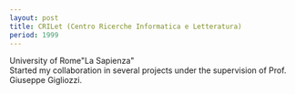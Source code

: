 ```yaml
---
layout: post
title: CRILet (Centro Ricerche Informatica e Letteratura)
period: 1999
---
```

University of Rome"La Sapienza"  
Started my collaboration in several projects under the supervision of Prof. Giuseppe Gigliozzi.
